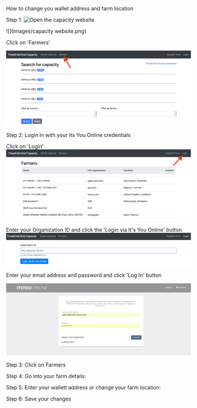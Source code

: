 How to change you wallet address and farm location

Step 1: ![Open the capacity website](https://capacity.threefoldtoken.com)

![](images/capacity website.png)

Click on 'Farmers'

![](images/Farmers_Click.png)

Step 2: Login in with your Its You Online credentials

Click on 'Login'
![](images/farmers_login_button.png)

Enter your Organization ID and click the 'Login via It's You Online' button
![](images/login_org_id.png)

Enter your email address and password and click 'Log In' button

![](images/iyo_credentials.png)



Step 3: Click on Farmers



Step 4: Go into your farm details:



Step 5: Enter your wallett address or change your farm location:


Step 6: Save your changes

